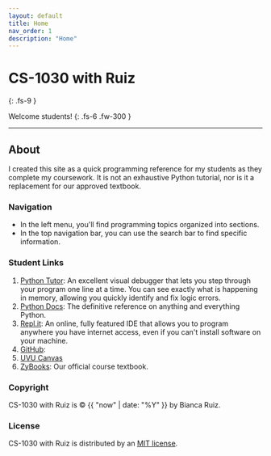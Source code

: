 ```yaml
---
layout: default
title: Home
nav_order: 1
description: "Home"
---
```


# CS-1030 with Ruiz
{: .fs-9 }

Welcome students!
{: .fs-6 .fw-300 }

---
## About

I created this site as a quick programming reference for my students as they complete my coursework. It is not an exhaustive Python tutorial, nor is it a replacement for our approved textbook.

### Navigation
- In the left menu, you'll find programming topics organized into sections. 
- In the top navigation bar, you can use the search bar to find specific information.

### Student Links
1. [Python Tutor](): An excellent visual debugger that lets you step through your program one line at a time. You can see exactly what is happening in memory, allowing you quickly identify and fix logic errors. 
2. [Python Docs](): The definitive reference on anything and everything Python.
3. [Repl.it](https://repl.it/~): An online, fully featured IDE that allows you to program anywhere you have internet access, even if you can't install software on your machine. 
4. [GitHub]():
5. [UVU Canvas]()
6. [ZyBooks](): Our official course textbook.


### Copyright
CS-1030 with Ruiz is &copy; {{ "now" | date: "%Y" }} by Bianca Ruiz.

### License
CS-1030 with Ruiz is distributed by an [MIT license](https://github.com/CS-1030/CS-1030.github.io/tree/master/LICENSE.txt).
